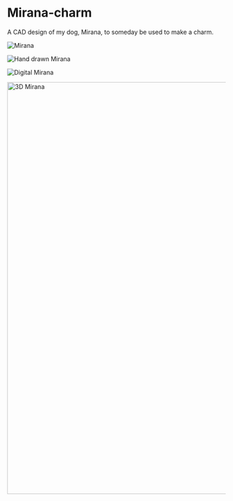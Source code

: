 # Mirana-charm
A CAD design of my dog, Mirana, to someday be used to make a charm.

![Mirana](https://github.com/leonardo-blas/mirana-charm/assets/125172895/f12babcb-784e-48fc-a54f-8323b210c25d)

![Hand drawn Mirana](https://github.com/leonardo-blas/mirana-charm/assets/125172895/d364cc5c-d2c1-4af7-89a4-3f8a5dc27b8d)

![Digital Mirana](https://github.com/leonardo-blas/mirana-charm/assets/125172895/9446ee97-9d7a-4680-a1a8-9b4cf48edbd9)

<img width="950" alt="3D Mirana" src="https://github.com/leonardo-blas/mirana-charm/assets/125172895/1b0aec77-a767-4a5f-9c6c-4b7efec46dfc">

